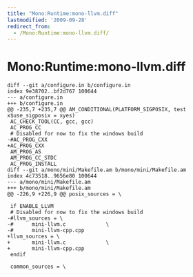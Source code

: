 ```yaml
---
title: "Mono:Runtime:mono-llvm.diff"
lastmodified: '2009-09-28'
redirect_from:
  - /Mono:Runtime:mono-llvm.diff/
---
```


Mono:Runtime:mono-llvm.diff
===========================

    diff --git a/configure.in b/configure.in
    index 9e38702..bf2d767 100644
    --- a/configure.in
    +++ b/configure.in
    @@ -235,7 +235,7 @@ AM_CONDITIONAL(PLATFORM_SIGPOSIX, test x$use_sigposix = xyes)
     AC_CHECK_TOOL(CC, gcc, gcc)
     AC_PROG_CC
     # Disabled for now to fix the windows build
    -#AC_PROG_CXX
    +AC_PROG_CXX
     AM_PROG_AS
     AM_PROG_CC_STDC
     AC_PROG_INSTALL
    diff --git a/mono/mini/Makefile.am b/mono/mini/Makefile.am
    index 4c73518..9656e80 100644
    --- a/mono/mini/Makefile.am
    +++ b/mono/mini/Makefile.am
    @@ -226,9 +226,9 @@ posix_sources = \

     if ENABLE_LLVM
     # Disabled for now to fix the windows build
    -#llvm_sources = \
    -#      mini-llvm.c             \
    -#      mini-llvm-cpp.cpp
    +llvm_sources = \
    +       mini-llvm.c             \
    +       mini-llvm-cpp.cpp
     endif

     common_sources = \

